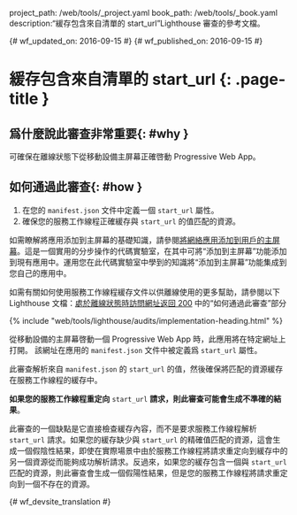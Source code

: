 project_path: /web/tools/_project.yaml
book_path: /web/tools/_book.yaml
description:“緩存包含來自清單的 start_url”Lighthouse 審查的參考文檔。

{# wf_updated_on: 2016-09-15 #}
{# wf_published_on: 2016-09-15 #}

# 緩存包含來自清單的 start_url {: .page-title }

## 爲什麼說此審查非常重要{: #why }

可確保在離線狀態下從移動設備主屏幕正確啓動 Progressive Web App。


## 如何通過此審查{: #how }

1. 在您的 `manifest.json` 文件中定義一個 `start_url` 屬性。
2. 確保您的服務工作線程正確緩存與 `start_url` 的值匹配的資源。


如需瞭解將應用添加到主屏幕的基礎知識，請參閱[將網絡應用添加到用戶的主屏幕](https://codelabs.developers.google.com/codelabs/add-to-home-screen)。這是一個實用的分步操作的代碼實驗室，在其中可將“添加到主屏幕”功能添加到現有應用中。運用您在此代碼實驗室中學到的知識將“添加到主屏幕”功能集成到您自己的應用中。


如需有關如何使用服務工作線程緩存文件以供離線使用的更多幫助，請參閱以下 Lighthouse 文檔：[處於離線狀態時訪問網址返回 200](http-200-when-offline#how) 中的“如何通過此審查”部分



{% include "web/tools/lighthouse/audits/implementation-heading.html" %}

從移動設備的主屏幕啓動一個 Progressive Web App 時，此應用將在特定網址上打開。
該網址在應用的 `manifest.json` 文件中被定義爲 `start_url` 屬性。


此審查解析來自 `manifest.json` 的 `start_url` 的值，然後確保將匹配的資源緩存在服務工作線程的緩存中。


**如果您的服務工作線程重定向** `start_url` **請求，則此審查可能會生成不準確的結果**。


此審查的一個缺點是它直接檢查緩存內容，而不是要求服務工作線程解析 `start_url` 請求。如果您的緩存缺少與 `start_url` 的精確值匹配的資源，這會生成一個假陰性結果，即使在實際場景中由於服務工作線程將請求重定向到緩存中的另一個資源從而能夠成功解析請求。反過來，如果您的緩存包含一個與 `start_url` 匹配的資源，則此審查會生成一個假陽性結果，但是您的服務工作線程將請求重定向到一個不存在的資源。





{# wf_devsite_translation #}
